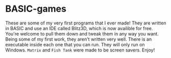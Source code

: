 # BASIC-games
These are some of my very first programs that I ever made! They are written in BASIC and use an IDE called Blitz3D, which is now availible for free. You're welcome to pull them down and tweak them in any way you want. Being some of my first work, they aren't written very well. There is an executable inside each one that you can run. They will only run on Windows. `Matrix` and `Fish Tank` were made to be screen savers. Enjoy!
